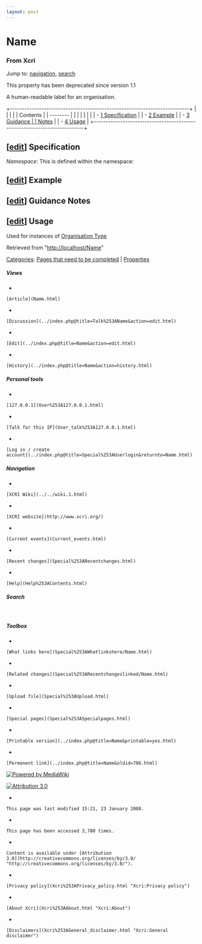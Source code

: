 ```yaml
---
layout: post
---
```


<script>
  (function(i,s,o,g,r,a,m){i['GoogleAnalyticsObject']=r;i[r]=i[r]||function(){
  (i[r].q=i[r].q||[]).push(arguments)},i[r].l=1*new Date();a=s.createElement(o),
  m=s.getElementsByTagName(o)[0];a.async=1;a.src=g;m.parentNode.insertBefore(a,m)
  })(window,document,'script','https://www.google-analytics.com/analytics.js','ga');

  ga('create', 'UA-73710929-3', 'auto');
  ga('send', 'pageview');

</script>







Name 
====













### From Xcri 







Jump to: [navigation](Name.html#column-one),
[search](Name.html#searchInput)





This property has been deprecated since version 1.1



A human-readable label for an organisation.

+--------------------------------------------------------------------------+
|                                                       |
|                                                                          |
| Contents                                                                 |
| --------                                                                 |
|                                                                          |
|                                                                    |
|                                                                          |
| -   [1 Specification](Name.html#Specification)       |
| -   [2 Example](Name.html#Example)                   |
| -   [3 Guidance     |
|     Notes](Name.html#Guidance_Notes)                              |
| -   [4 Usage](Name.html#Usage)                       |
+--------------------------------------------------------------------------+


\[[edit](../index.php@title=Name&action=edit&section=1.html "Edit section: Specification")\] Specification
----------------------------------------------------------------------------------------------------------------------------------------------------------------------------

*Namespace*: This is defined within the namespace:



\[[edit](../index.php@title=Name&action=edit&section=2.html "Edit section: Example")\] Example
----------------------------------------------------------------------------------------------------------------------------------------------------------------


\[[edit](../index.php@title=Name&action=edit&section=3.html "Edit section: Guidance Notes")\] Guidance Notes
------------------------------------------------------------------------------------------------------------------------------------------------------------------------------


\[[edit](../index.php@title=Name&action=edit&section=4.html "Edit section: Usage")\] Usage
------------------------------------------------------------------------------------------------------------------------------------------------------------

Used for instances of [Organisation
Type](Category%253AOrganisation_Types.html "Category:Organisation Types")



Retrieved from "[http://localhost/Name](Name.html)"





[Categories](Special%253ACategories.html "Special:Categories"): [Pages that need to be
completed](Category%253APages_that_need_to_be_completed.html "Category:Pages that need to be completed")
| [Properties](Category%253AProperties.html "Category:Properties")

















##### Views



-   

    

    [Article](Name.html)
-   

    

    [Discussion](../index.php@title=Talk%253AName&action=edit.html)
-   

    

    [Edit](../index.php@title=Name&action=edit.html)
-   

    

    [History](../index.php@title=Name&action=history.html)







##### Personal tools



-   

    

    [127.0.0.1](User%253A127.0.0.1.html)
-   

    

    [Talk for this IP](User_talk%253A127.0.0.1.html)
-   

    

    [Log in / create
    account](../index.php@title=Special%253AUserlogin&returnto=Name.html)











[](../../wiki.1.html "XCRI Wiki")





##### Navigation



-   

    

    [XCRI Wiki](../../wiki.1.html)
-   

    

    [XCRI website](http://www.xcri.org/)
-   

    

    [Current events](Current_events.html)
-   

    

    [Recent changes](Special%253ARecentchanges.html)
-   

    

    [Help](Help%253AContents.html)







##### Search





 









##### Toolbox



-   

    

    [What links here](Special%253AWhatlinkshere/Name.html)
-   

    

    [Related changes](Special%253ARecentchangeslinked/Name.html)
-   

    

    [Upload file](Special%253AUpload.html)
-   

    

    [Special pages](Special%253ASpecialpages.html)
-   

    

    [Printable version](../index.php@title=Name&printable=yes.html)
-   

    

    [Permanent link](../index.php@title=Name&oldid=706.html)















[![Powered by
MediaWiki](../skins/common/images/poweredby_mediawiki_88x31.png)](http://www.mediawiki.org/)





[![Attribution 3.0
](http://i.creativecommons.org/l/by/3.0/88x31.png)](http://creativecommons.org/licenses/by/3.0/)



-   

    

    This page was last modified 15:21, 23 January 2008.
-   

    

    This page has been accessed 3,780 times.
-   

    

    Content is available under [Attribution
    3.0](http://creativecommons.org/licenses/by/3.0/ "http://creativecommons.org/licenses/by/3.0/").
-   

    

    [Privacy policy](Xcri%253APrivacy_policy.html "Xcri:Privacy policy")
-   

    

    [About Xcri](Xcri%253AAbout.html "Xcri:About")
-   

    

    [Disclaimers](Xcri%253AGeneral_disclaimer.html "Xcri:General disclaimer")




